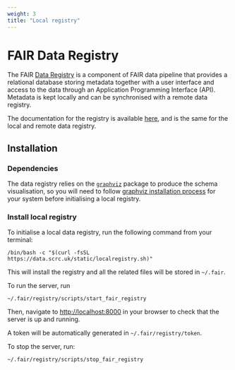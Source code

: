 ```yaml
---
weight: 3
title: "Local registry"
---
```


# FAIR Data Registry

The FAIR [Data Registry](https://github.com/FAIRDataPipeline/data-registry) is a component of FAIR data pipeline that provides a relational database storing metadata together with a user interface and access to the data through an Application Programming Interface (API). Metadata is kept locally and can be synchronised with a remote data registry.

The documentation for the registry is available [here](https://data.scrc.uk/docs/), and is the same for the local and remote data registry.

## Installation

### Dependencies

The data registry relies on the [```graphviz```](https://www.graphviz.org) package to produce the schema visualisation, so you will need to follow [graphviz installation process](https://www.graphviz.org/download/) for your system before initialising a local registry.

### Install local registry

To initialise a local data registry, run the following command from your terminal:

```
/bin/bash -c "$(curl -fsSL https://data.scrc.uk/static/localregistry.sh)"
```

This will install the registry and all the related files will be stored in `~/.fair`.

To run the server, run

 ```
 ~/.fair/registry/scripts/start_fair_registry
 ``` 
 
 
Then, navigate to [http://localhost:8000](http://localhost:8000) in your browser to check that the server is up and running. 

A token will be automatically generated in `~/.fair/registry/token`.

To stop the server, run: 

```
~/.fair/registry/scripts/stop_fair_registry
``` 
